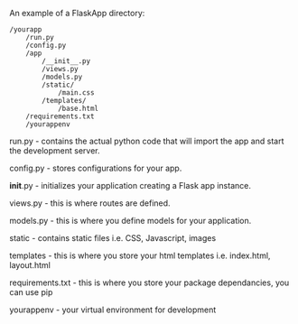 An example of a FlaskApp directory:

    /yourapp  
        /run.py  
        /config.py  
        /app  
            /__init__.py
            /views.py  
            /models.py  
            /static/  
                /main.css
            /templates/  
                /base.html  
        /requirements.txt  
        /yourappenv

run.py - contains the actual python code that will import the app and start the development server.

config.py - stores configurations for your app.

__init__.py - initializes your application creating a Flask app instance.

views.py - this is where routes are defined.

models.py - this is where you define models for your application.

static - contains static files i.e. CSS, Javascript, images

templates - this is where you store your html templates i.e. index.html, layout.html

requirements.txt - this is where you store your package dependancies, you can use pip

yourappenv - your virtual environment for development